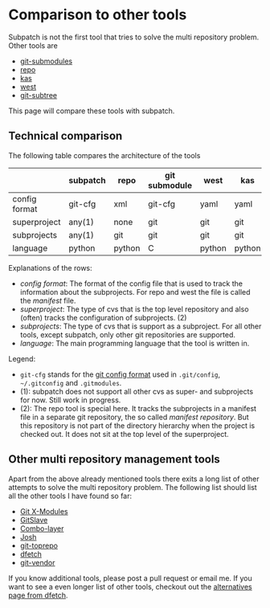 # Comparison to other tools

Subpatch is not the first tool that tries to solve the multi repository
problem. Other tools are

* [git-submodules](https://git-scm.com/book/en/v2/Git-Tools-Submodules)
* [repo](https://gerrit.googlesource.com/git-repo/+/HEAD/README.md)
* [kas](https://kas.readthedocs.io/en/latest/)
* [west](https://docs.zephyrproject.org/latest/develop/west/index.html)
* [git-subtree](https://git.kernel.org/cgit/git/git.git/tree/contrib/subtree/git-subtree.txt)

This page will compare these tools with subpatch.


## Technical comparison

The following table compares the architecture of the tools

|                | subpatch | repo   | git submodule | west    | kas     | subtree |
|----------------|----------|--------|---------------|---------|---------|---------|
| config format  | git-cfg  | xml    | git-cfg       | yaml    | yaml    | none    |
| superproject   | any(1)   | none   | git           | git     | git     | git     |
| subprojects    | any(1)   | git    | git           | git     | git     | git     |
| language       | python   | python | C             | python  | python  | shell   |

Explanations of the rows:

* *config format*: The format of the config file that is used to track the
  information about the subprojects. For repo and west the file is called the
  *manifest* file.
* *superproject*: The type of cvs that is the top level repository and
  also (often) tracks the configuration of subprojects. (2)
* *subprojects*: The type of cvs that is support as a subproject. For all
  other tools, except subpatch, only other git repositories are supported.
* *language*: The main programming language that the tool is written in.

Legend:

* `git-cfg` stands for the [git config format](https://git-scm.com/docs/git-config)
  used in `.git/config`, `~/.gitconfig` and `.gitmodules`.
* (1): subpatch does not support all other cvs as super- and subprojects for
  now. Still work in progress.
* (2): The repo tool is special here. It tracks the subprojects in a manifest
  file in a separate git repository, the so called *manifest repository*. But
  this repository is not part of the directory hierarchy when the project is
  checked out. It does not sit at the top level of the superproject.


## Other multi repository management tools

Apart from the above already mentioned tools there exits a long list of other
attempts to solve the multi repository problem. The following list should
list all the other tools I have found so far:

* [Git X-Modules](https://gitmodules.com/)
* [GitSlave](https://gitslave.sourceforge.net/)
* [Combo-layer](https://wiki.yoctoproject.org/wiki/Combo-layer)
* [Josh](https://github.com/josh-project/josh)
* [git-toprepo](https://github.com/meroton/git-toprepo)
* [dfetch](https://dfetch.readthedocs.io/en/latest/)
* [git-vendor](https://brettlangdon.github.io/git-vendor/)

If you know additional tools, please post a pull request or email me. If you
want to see a even longer list of other tools, checkout out the
[alternatives page from dfetch](https://dfetch.readthedocs.io/en/latest/alternatives.html).
